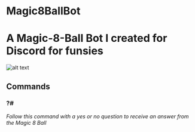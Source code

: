 # Magic8BallBot
<h1>A Magic-8-Ball Bot I created for Discord for funsies</h1>

![alt text](http://www.clipartbest.com/cliparts/9iz/65x/9iz65xp5T.png "Magic 8 Ball Bot Logo")

<h2>Commands</h2>

<h3>?#</h3>
<i>Follow this command with a yes or no question to receive an answer from the Magic 8 Ball </i>
